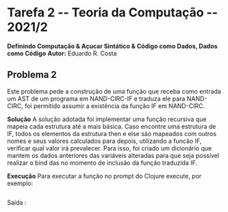 # Tarefa 2 -- Teoria da Computação -- 2021/2
**Definindo Computação & Açucar Sintático & Código como Dados, Dados como Código**
**Autor:** Eduardo R. Costa

## Problema 2
Este problema pede a construção de uma função que receba como entrada um AST de um programa 
em NAND-CIRC-IF e traduza ele para NAND-CIRC, foi permitido assumir a
existência da função IF em NAND-CIRC.

**Solução**
A solução adotada foi implementar uma função recursiva que mapeia cada estrutura até a mais básica.
Caso encontre uma estrutura de IF, todos os elementos da estrutura then e else são mapeados com outros
nomes e seus valores calculados para depois, utilizando a funcão IF, verificar qual valor irá prevalecer.
Para isso, foi criado um dicionário que mantem os dados anteriores das variáveis alteradas para que seja
possível realizar o bind das no momento de inclusão da função traduzida IF.

**Execução**
Para executar a função no prompt do Clojure execute, por exemplo:

````

````

Saida
:
````

````
